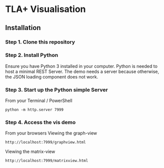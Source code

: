 # TLA+ Visualisation

## Installation

### Step 1. Clone this repository

### Step 2. Install Python
Ensure you have Python 3 installed in your computer. Python is needed to host a minimal REST Server. The demo needs a server because otherwise, the JSON loading component does not work.

### Step 3. Start up the Python simple Server

From your Terminal / PowerShell
~~~
python -m http.server 7999
~~~

### Step 4. Access the vis demo

From your browsers
Viewing the graph-view
~~~
http://localhost:7999/graphview.html
~~~


Viewing the matrix-view
~~~
http://localhost:7999/matrixview.html
~~~
